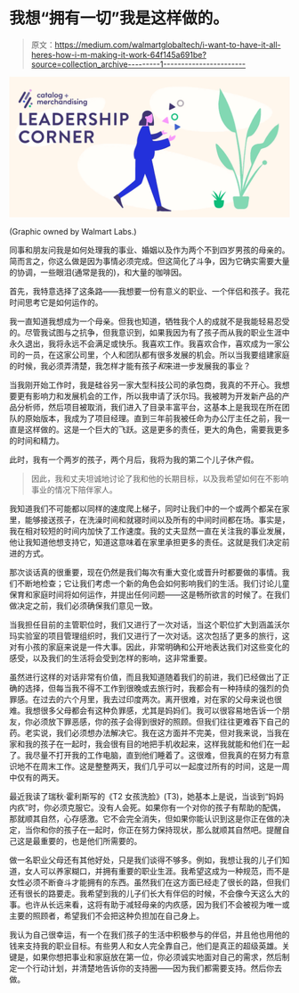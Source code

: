 # 我想“拥有一切”我是这样做的。

> 原文：<https://medium.com/walmartglobaltech/i-want-to-have-it-all-heres-how-i-m-making-it-work-64f145a691be?source=collection_archive---------1----------------------->

![](img/86bb7253347c27f091966a9778ed05bf.png)

(Graphic owned by Walmart Labs.)

同事和朋友问我是如何处理我的事业、婚姻以及作为两个不到四岁男孩的母亲的。简而言之，你这么做是因为事情必须完成。但这简化了斗争，因为它确实需要大量的协调，一些眼泪(通常是我的)，和大量的咖啡因。

首先，我特意选择了这条路——我想要一份有意义的职业、一个伴侣和孩子。我花时间思考它是如何运作的。

我一直知道我想成为一个母亲。但我也知道，牺牲我个人的成就不是我能轻易忍受的。尽管我试图与之抗争，但我意识到，如果我因为有了孩子而从我的职业生涯中永久退出，我将永远不会满足或快乐。我喜欢工作。我喜欢合作，喜欢成为一家公司的一员，在这家公司里，个人和团队都有很多发展的机会。所以当我要组建家庭的时候，我必须弄清楚，我怎样才能有孩子*和*来进一步发展我的事业？

当我刚开始工作时，我是硅谷另一家大型科技公司的承包商，我真的不开心。我想要更有影响力和发展机会的工作，所以我申请了沃尔玛。我被聘为开发新产品的产品分析师，然后项目被取消，我们进入了目录丰富平台，这基本上是我现在所在团队的原始版本，我成为了项目经理。直到三年前我被任命为办公厅主任之前，我一直是这样做的。这是一个巨大的飞跃。这是更多的责任，更大的角色，需要我更多的时间和精力。

此时，我有一个两岁的孩子，两个月后，我将为我的第二个儿子休产假。

> 因此，我和丈夫坦诚地讨论了我和他的长期目标，以及我希望如何在不影响事业的情况下陪伴家人。

我知道我们不可能都以同样的速度爬上梯子，同时让我们中的一个或两个都呆在家里，能够接送孩子，在洗澡时间和就寝时间以及所有的中间时间都在场。事实是，我在相对较短的时间内加快了工作速度。我的丈夫显然一直在关注我的事业发展，他让我知道他想支持它，知道这意味着在家里承担更多的责任。这就是我们决定前进的方式。

那次谈话真的很重要，现在仍然是我们每次有重大变化或晋升时都要做的事情。我们不断地检查；它让我们考虑一个新的角色会如何影响我们的生活。我们讨论儿童保育和家庭时间将如何运作，并提出任何问题——这是畅所欲言的时候了。在我们做决定之前，我们必须确保我们意见一致。

当我担任目前的主管职位时，我们又进行了一次对话，当这个职位扩大到涵盖沃尔玛实验室的项目管理组织时，我们又进行了一次对话。这次包括了更多的旅行，这对有小孩的家庭来说是一件大事。因此，非常明确和公开地表达我们对这些变化的感受，以及我们的生活将会受到怎样的影响，这非常重要。

虽然进行这样的对话非常有价值，而且我知道随着我们的前进，我们已经做出了正确的选择，但每当我不得不工作到很晚或去旅行时，我都会有一种持续的强烈的负罪感。在过去的六个月里，我去过印度两次。离开很难，对在家的父母来说也很难。我想很多父母都会有这种负罪感，尤其是妈妈们。我可以很容易地告诉一个朋友，你必须放下罪恶感，你的孩子会得到很好的照顾。但我们往往更难吞下自己的药。老实说，我们必须想办法解决它。我在这方面并不完美，但对我来说，当我在家和我的孩子在一起时，我会很有目的地把手机收起来，这样我就能和他们在一起了。我尽量不打开我的工作电脑，直到他们睡着了。这很难，但我真的在努力有意识地不在周末工作。这是整整两天，我们几乎可以一起度过所有的时间，这是一周中仅有的两天。

最近我读了瑞秋·霍利斯写的《T2 女孩洗脸》(T3)，她基本上是说，当谈到“妈妈内疚”时，你必须克服它。没有人会死。如果你有一个对你的孩子有帮助的配偶，那就顺其自然，心存感激。它不会完全消失，但如果你能认识到这是你正在做的决定，当你和你的孩子在一起时，你正在努力保持现状，那么就顺其自然吧。提醒自己这是最重要的，也是他们所需要的。

做一名职业父母还有其他好处，只是我们谈得不够多。例如，我想让我的儿子们知道，女人可以养家糊口，并拥有重要的职业生涯。我希望这成为一种规范，而不是女性必须不断奋斗才能拥有的东西。虽然我们在这方面已经走了很长的路，但我们还有很长的路要走。我希望到我的儿子们长大有伴侣的时候，不会像今天这么大的事。也许从长远来看，这将有助于减轻母亲的内疚感，因为我们不会被视为唯一或主要的照顾者，希望我们不会把这种负担加在自己身上。

我认为自己很幸运，有一个在我们孩子的生活中积极参与的伴侣，并且他也用他的钱来支持我的职业目标。有些男人和女人完全靠自己，他们是真正的超级英雄。关键是，如果你想把事业和家庭放在第一位，你必须诚实地面对自己的需求，然后制定一个行动计划，并清楚地告诉你的支持圈——因为我们都需要支持。然后你去做。